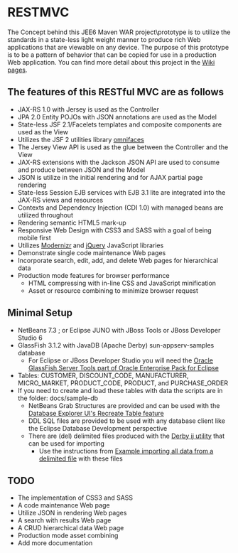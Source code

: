 RESTMVC
=======

The Concept behind this JEE6 Maven WAR project\prototype is to utilize the standards in a state-less light weight manner to produce rich Web applications that are viewable on any device. The purpose of this prototype is to be a pattern of behavior that can be copied for use in a production Web application. You can find more detail about this project in the [Wiki pages](https://github.com/ericrglass/RESTMVC/wiki).

The features of this RESTful MVC are as follows
-----------------------------------------------

* JAX-RS 1.0 with Jersey is used as the Controller
* JPA 2.0 Entity POJOs with JSON annotations are used as the Model
* State-less JSF 2.1/Facelets templates and composite components are used as the View
* Utilizes the JSF 2 utilities library [omnifaces](https://code.google.com/p/omnifaces/)
* The Jersey View API is used as the glue between the Controller and the View
* JAX-RS extensions with the Jackson JSON API are used to consume and produce between JSON and the Model
* JSON is utilize in the initial rendering and for AJAX partial page rendering
* State-less Session EJB services with EJB 3.1 lite are integrated into the JAX-RS views and resources
* Contexts and Dependency Injection (CDI 1.0) with managed beans are utilized throughout
* Rendering semantic HTML5 mark-up
* Responsive Web Design with CSS3 and SASS with a goal of being mobile first
* Utilizes [Modernizr](http://modernizr.com/) and [jQuery](http://jquery.com/) JavaScript libraries
* Demonstrate single code maintenance Web pages
* Incorporate search, edit, add, and delete Web pages for hierarchical data
* Production mode features for browser performance
    * HTML compressing with in-line CSS and JavaScript minification
    * Asset or resource combining to minimize browser request

Minimal Setup
-------------

* NetBeans 7.3 ; or Eclipse JUNO with JBoss Tools or JBoss Developer Studio 6
* GlassFish 3.1.2 with JavaDB (Apache Derby) sun-appserv-samples database
    * For Eclipse or JBoss Developer Studio you will need the [Oracle GlassFish Server Tools part of Oracle Enterprise Pack for Eclipse](http://www.oracle.com/technetwork/developer-tools/eclipse/downloads/index.html)
* Tables: CUSTOMER, DISCOUNT_CODE, MANUFACTURER, MICRO_MARKET, PRODUCT_CODE, PRODUCT, and PURCHASE_ORDER
* If you need to create and load these tables with data the scripts are in the folder: docs/sample-db
    * NetBeans Grab Structures are provided and can be used with the [Database Explorer UI's Recreate Table feature](https://db.netbeans.org/uispecs/DBModuleUISpec.html#2.4.2.2)
    * DDL SQL files are provided to be used with any database client like the Eclipse Database Development perspective
    * There are (del) delimited files produced with the [Derby ij utility](http://db.apache.org/derby/papers/DerbyTut/ij_intro.html) that can be used for importing
        * Use the instructions from [Example importing all data from a delimited file](http://db.apache.org/derby/docs/10.4/tools/rtoolsimport91458.html) with these files

TODO
----

* The implementation of CSS3 and SASS
* A code maintenance Web page
* Utilize JSON in rendering Web pages
* A search with results Web page
* A CRUD hierarchical data Web page
* Production mode asset combining
* Add more documentation
